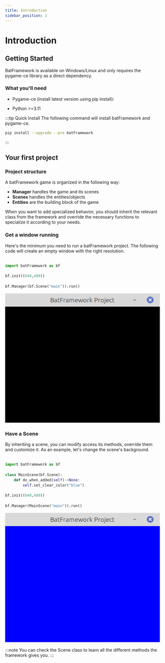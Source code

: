 ```yaml
---
title: Introduction
sidebar_position: 1
---
```


# Introduction

## Getting Started

BatFramework is available on Windows/Linux and only requires the pygame-ce library as a direct dependency.

### What you'll need

- Pygame-ce (install latest version using pip install):

- Python >=3.11


:::tip Quick Install
The following command will install batFramework and pygame-ce.
```bash
pip install --upgrade --pre batFramework
```
:::

## Your first project

### Project structure



A batFramework game is organized in the following way:

- **Manager** handles the game and its scenes
- **Scenes**  handles the entities/objects
- **Entities** are the building block of the game

When you want to add specialized behavior, you should inherit
the relevant class from the framework and override the necessary functions
to specialize it according to your needs.


### Get a window running

Here's the minimum you need to run a batFramework project.
The following code will create an empty window with the right resolution.

```python

import batFramework as bf

bf.init((640,480))

bf.Manager(bf.Scene("main")).run()

```
![Minimal](./img/minimal.png)

### Have a Scene

By inheriting a scene, you can modify access its methods, override them and customize it.
As an example, let's change the scene's background.

```python

import batFramework as bf

class MainScene(bf.Scene):
	def do_when_added(self)->None:
		self.set_clear_color("blue")

bf.init((640,480))

bf.Manager(MainScene("main")).run()

```
![blue](./img/blue_bg.png)

:::note 
You can check the Scene class to learn all the different methods the framework gives you. 
:::

